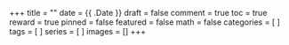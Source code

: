 +++
title = ""
date = {{ .Date }}
draft = false
comment = true
toc = true
reward = true
pinned = false
featured = false
math = false
categories = [
]
tags = [
]
series = [
]
images = []
+++
